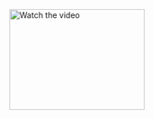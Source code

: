 <a href="VIDEO_URL" target="_blank">
  <img src="https://youtube.com/shorts/lPf9BRDmlc8?feature=shared" alt="Watch the video" width="240" height="180" />
</a>

